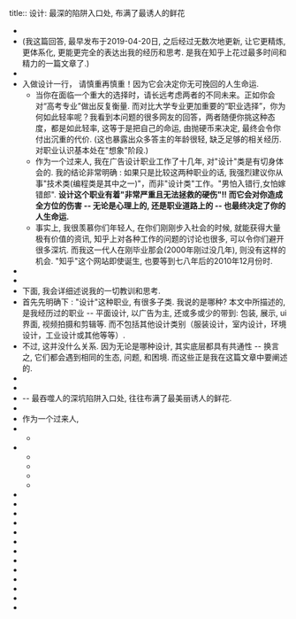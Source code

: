 title:: 设计: 最深的陷阱入口处, 布满了最诱人的鲜花

-
- (我这篇回答, 最早发布于2019-04-20日, 之后经过无数次地更新, 让它更精炼, 更体系化, 更能更完全的表达出我的经历和思考. 是我在知乎上花过最多时间和精力的一篇文章了.)
-
- 入做设计一行， 请慎重再慎重！因为它会决定你无可挽回的人生命运.
	- 当你在面临一个重大的选择时，请长远考虑两者的不同未来。正如你会对“高考专业”做出反复衡量. 而对比大学专业更加重要的“职业选择”，你为何如此轻率呢？我看到本问题的很多网友的回答，两者随便你挑这种态度，都是如此轻率, 这等于是把自己的命运, 由抛硬币来决定, 最终会令你付出沉重的代价. (这也暴露出众多答主的年龄很轻, 缺乏足够的相关经历. 对职业认识基本处在"想象"阶段.)
	- 作为一个过来人, 我在广告设计职业工作了十几年, 对"设计"类是有切身体会的. 我的结论非常明确 : 如果只是比较这两种职业的话, 我强烈建议你从事"技术类(编程类是其中之一)"，而非"设计类"工作。"男怕入错行,女怕嫁错郎". **设计这个职业有着"非常严重且无法拯救的硬伤"!! 而它会对你造成全方位的伤害 -- 无论是心理上的, 还是职业道路上的 -- 也最终决定了你的人生命运.**
	- 事实上, 我很羡慕你们年轻人, 在你们刚刚步入社会的时候, 就能获得大量极有价值的资讯, 知乎上对各种工作的问题的讨论也很多, 可以令你们避开很多深坑. 而我这一代人在刚毕业那会(2000年刚过没几年), 则没有这样的机会. "知乎"这个网站即使诞生, 也要等到七八年后的2010年12月份时.
-
-
- 下面, 我会详细述说我的一切教训和思考.
- 首先先明确下 : "设计"这种职业, 有很多子类. 我说的是哪种? 本文中所描述的, 是我经历过的职业 -- 平面设计, 以广告为主,  还或多或少的带到: 包装, 展示, ui界面, 视频拍摄和剪辑等. 而不包括其他设计类别（服装设计，室内设计，环境设计，工业设计或其他等等）.
- 不过, 这并没什么关系. 因为无论是哪种设计, 其实底层都具有共通性 --  换言之, 它们都会遇到相同的生态, 问题, 和困境. 而这些正是我在这篇文章中要阐述的.
-
-
- -- 最吞噬人的深坑陷阱入口处, 往往布满了最美丽诱人的鲜花.
-
- 作为一个过来人,
-
	-
-
	-
	-
	-
	-
-
-
-
-
-
-
-
-
-
-
-
-
-